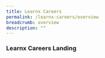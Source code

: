 ```yaml
---
title: Learnx Careers
permalink: /learnx-careers/overview
breadcrumb: overview
description: ""
---
```

### **Learnx Careers Landing**